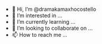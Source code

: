 - 👋 Hi, I’m @dramakamaxhocostello
- 👀 I’m interested in ...
- 🌱 I’m currently learning ...
- 💞️ I’m looking to collaborate on ...
- 📫 How to reach me ...

<!---
dramakamaxhocostello/dramakamaxhocostello is a ✨ special ✨ repository because its `README.md` (this file) appears on your GitHub profile.
You can click the Preview link to take a look at your changes.
--->
